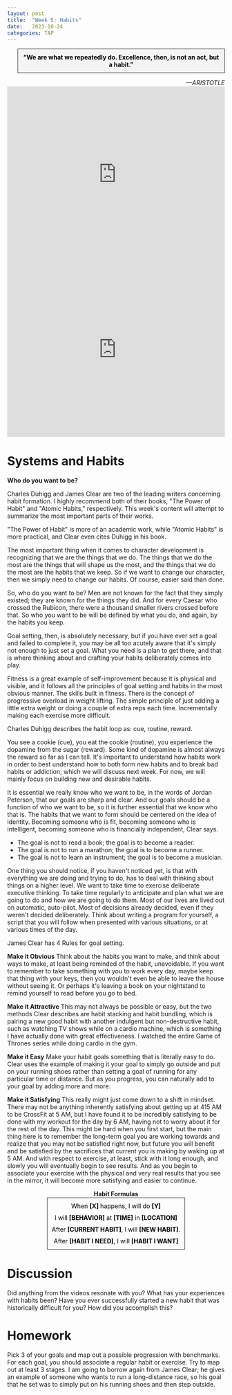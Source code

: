 ```yaml
---
layout: post
title:  "Week 5: Habits"
date:   2023-10-24
categories: TAP
---
```


<blockquote style="background-color: #f4f4f4; border: 1px solid #333; padding: 10px; text-align: center;">
    <strong style="color: black;">“We are what we repeatedly do. Excellence, then, is not an act, but a habit.”</strong>
</blockquote>
<cite style="text-align: right; display: block;">—ARISTOTLE</cite>

<iframe width="100%" height="405" src="https://www.youtube.com/embed/mNeXuCYiE0U?si=lZed0Py7YgZ2QV6b" title="YouTube video player" frameborder="0" allow="accelerometer; autoplay; clipboard-write; encrypted-media; gyroscope; picture-in-picture; web-share" allowfullscreen></iframe>

<iframe width="100%" height="405" src="https://www.youtube.com/embed/OMbsGBlpP30?si=wSDeyfwjofg8OkV5" title="YouTube video player" frameborder="0" allow="accelerometer; autoplay; clipboard-write; encrypted-media; gyroscope; picture-in-picture; web-share" allowfullscreen></iframe>

# Systems and Habits

**Who do you want to be?**

Charles Duhigg and James Clear are two of the leading writers concerning habit formation. I highly recommend both of their books, "The Power of Habit" and "Atomic Habits," respectively. This week's content will attempt to summarize the most important parts of their works.

"The Power of Habit" is more of an academic work, while "Atomic Habits" is more practical, and Clear even cites Duhigg in his book.

The most important thing when it comes to character development is recognizing that we are the things that we do. The things that we do the most are the things that will shape us the most, and the things that we do the most are the habits that we keep. So if we want to change our character, then we simply need to change our habits. Of course, easier said than done.

So, who do you want to be? Men are not known for the fact that they simply existed; they are known for the things they did. And for every Caesar who crossed the Rubicon, there were a thousand smaller rivers crossed before that. So who you want to be will be defined by what you do, and again, by the habits you keep.

Goal setting, then, is absolutely necessary, but if you have ever set a goal and failed to complete it, you may be all too acutely aware that it's simply not enough to just set a goal. What you need is a plan to get there, and that is where thinking about and crafting your habits deliberately comes into play.

Fitness is a great example of self-improvement because it is physical and visible, and it follows all the principles of goal setting and habits in the most obvious manner. The skills built in fitness. There is the concept of progressive overload in weight lifting. The simple principle of just adding a little extra weight or doing a couple of extra reps each time. Incrementally making each exercise more difficult.

Charles Duhigg describes the habit loop as: cue, routine, reward.

You see a cookie (cue), you eat the cookie (routine), you experience the dopamine from the sugar (reward). Some kind of dopamine is almost always the reward so far as I can tell. It's important to understand how habits work in order to best understand how to both form new habits and to break bad habits or addiction, which we will discuss next week. For now, we will mainly focus on building new and desirable habits.

It is essential we really know who we want to be, in the words of Jordan Peterson, that our goals are sharp and clear. And our goals should be a function of who we want to be, so it is further essential that we know who that is. The habits that we want to form should be centered on the idea of identity. Becoming someone who is fit, becoming someone who is intelligent, becoming someone who is financially independent, Clear says.

- The goal is not to read a book; the goal is to become a reader.
- The goal is not to run a marathon; the goal is to become a runner.
- The goal is not to learn an instrument; the goal is to become a musician.

One thing you should notice, if you haven't noticed yet, is that with everything we are doing and trying to do, has to deal with thinking about things on a higher level. We want to take time to exercise deliberate executive thinking. To take time regularly to anticipate and plan what we are going to do and how we are going to do them. Most of our lives are lived out on automatic, auto-pilot. Most of decisions already decided, even if they weren't decided deliberately. Think about writing a program for yourself, a script that you will follow when presented with various situations, or at various times of the day.

James Clear has 4 Rules for goal setting.

**Make it Obvious**
Think about the habits you want to make, and think about ways to make, at least being reminded of the habit, unavoidable. If you want to remember to take something with you to work every day, maybe keep that thing with your keys, then you wouldn't even be able to leave the house without seeing it. Or perhaps it's leaving a book on your nightstand to remind yourself to read before you go to bed.

**Make it Attractive**
This may not always be possible or easy, but the two methods Clear describes are habit stacking and habit bundling, which is pairing a new good habit with another indulgent but non-destructive habit, such as watching TV shows while on a cardio machine, which is something I have actually done with great effectiveness. I watched the entire Game of Thrones series while doing cardio in the gym.

**Make it Easy**
Make your habit goals something that is literally easy to do. Clear uses the example of making it your goal to simply go outside and put on your running shoes rather than setting a goal of running for any particular time or distance. But as you progress, you can naturally add to your goal by adding more and more.

**Make it Satisfying**
This really might just come down to a shift in mindset. There may not be anything inherently satisfying about getting up at 415 AM to be CrossFit at 5 AM, but I have found it to be incredibly satisfying to be done with my workout for the day by 6 AM, having not to worry about it for the rest of the day. This might be hard when you first start, but the main thing here is to remember the long-term goal you are working towards and realize that you may not be satisfied right now, but future you will benefit and be satisfied by the sacrifices that current you is making by waking up at 5 AM. And with respect to exercise, at least, stick with it long enough, and slowly you will eventually begin to see results. And as you begin to associate your exercise with the physical and very real results that you see
in the mirror, it will become more satisfying and easier to continue.

<center><strong>Habit Formulas</strong></center>

<div style="text-align: center;">
    <div style="border: 1px solid #333; padding: 10px; display: inline-block; color: black;">
        <p style="margin: 0 0 10px;">
            When <strong>[X]</strong> happens, I will do <strong>[Y]</strong>
        </p>
        <p style="margin: 0 0 10px;">
            I will <strong>[BEHAVIOR]</strong> at <strong>[TIME]</strong> in <strong>[LOCATION]</strong>
        </p>
        <p style="margin: 0 0 10px;">
            After <strong>[CURRENT HABIT]</strong>, I will <strong>[NEW HABIT]</strong>.
        </p>
        <p style="margin: 0;">
            After <strong>[HABIT I NEED]</strong>, I will <strong>[HABIT I WANT]</strong>
        </p>
    </div>
</div>

# Discussion

Did anything from the videos resonate with you? What has your experiences with habits been? Have you ever successfully started a new habit that was historically difficult for you? How did you accomplish this?

# Homework

Pick 3 of your goals and map out a possible progression with benchmarks. For each goal, you should associate a regular habit or exercise. Try to map out at least 3 stages. I am going to borrow again from James Clear; he gives an example of someone who wants to run a long-distance race, so his goal that he set was to simply put on his running shoes and then step outside.
